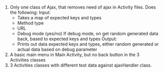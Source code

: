 1. Only one class of Ajax, that removes need of ajax in Activity files. Does the following:
    Input:
    - Takes a map of expected keys and types
    - Method type
    - URL
    - Debug mode (yes/no)
      If debug mode, on get random generated data back, based to expected keys and types
    Output:
     - Prints out data expected keys and types, either random generated or actual data based on debug parameter
3. A basic main menu in Main Activity, but no back button in the 3 Activities classes
4. 3 Activities classes with different test data against ajaxHandler class.
